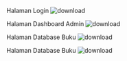 Halaman Login
![download](https://user-images.githubusercontent.com/22639765/138588407-cb484d42-ed60-4215-b47d-67d7f8133917.png)

Halaman Dashboard Admin
![download](https://i.ibb.co/VHhrTFn/Screenshot-2.png)

Halaman Database Buku
![download](https://i.ibb.co/hCynYGJ/Screenshot-3.png)

Halaman Database Buku
![download](https://i.ibb.co/cDWmqK3/Screenshot-4.png)
